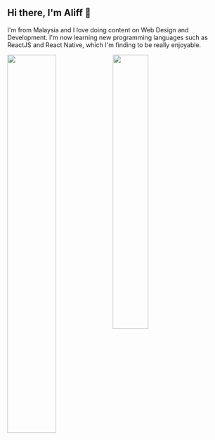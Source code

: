## Hi there, I'm Aliff 👋

I'm from Malaysia and I love doing content on Web Design and Development. I'm now learning new programming languages such as ReactJS and React Native, which I'm finding to be really enjoyable.


<img align="left" width="47%" src="https://github-readme-stats.vercel.app/api?username=aliffazfar&show_icons=true&theme=dark" />
<img align="left"  width="40%" src="https://github-readme-stats.vercel.app/api/top-langs/?username=aliffazfar" />



